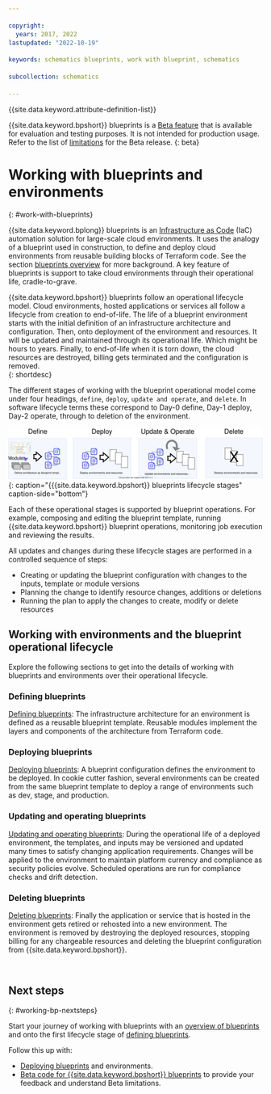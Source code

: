 ```yaml
---

copyright:
  years: 2017, 2022
lastupdated: "2022-10-19"

keywords: schematics blueprints, work with blueprint, schematics

subcollection: schematics

---
```


{{site.data.keyword.attribute-definition-list}}

{{site.data.keyword.bpshort}} blueprints is a [Beta feature](/docs/schematics?topic=schematics-bp-beta-limitations) that is available for evaluation and testing purposes. It is not intended for production usage. Refer to the list of [limitations](/docs/schematics?topic=schematics-bp-beta-limitations) for the Beta release.
{: beta}

# Working with blueprints and environments
{: #work-with-blueprints}

{{site.data.keyword.bplong}} blueprints is an [Infrastructure as Code](https://www.redhat.com/en/topics/automation/what-is-infrastructure-as-code-iac) (IaC) automation solution for large-scale cloud environments. It uses the analogy of a blueprint used in construction, to define and deploy cloud environments from reusable building blocks of Terraform code. See the section [blueprints overview](/docs/schematics?topic=schematics-blueprint-intro) for more background. A key feature of blueprints is support to take cloud environments through their operational life, cradle-to-grave. 

{{site.data.keyword.bpshort}} blueprints follow an operational lifecycle model. Cloud environments, hosted applications or services all follow a lifecycle from creation to end-of-life. The life of a blueprint environment starts with the initial definition of an infrastructure architecture and configuration. Then, onto deployment of the environment and resources. It will be updated and maintained through its operational life. Which might be hours to years. Finally, to end-of-life when it is torn down, the cloud resources are destroyed, billing gets terminated and the configuration is removed.  
{: shortdesc}

The different stages of working with the blueprint operational model come under four headings, `define`, `deploy`, `update and operate`, and `delete`. In software lifecycle terms these correspond to Day-0 define, Day-1 deploy, Day-2 operate, through to deletion of the environment.  

![{site.data.keyword.bpshort}} blueprints lifecycle stages](../images/bp-lifecycle.svg){: caption="{{{site.data.keyword.bpshort}} blueprints lifecycle stages" caption-side="bottom"}

Each of these operational stages is supported by blueprint operations. For example, composing and editing the blueprint template, running {{site.data.keyword.bpshort}} blueprint operations, monitoring job execution and reviewing the results. 

All updates and changes during these lifecycle stages are performed in a controlled sequence of steps:
- Creating or updating the blueprint configuration with changes to the inputs, template or module versions
- Planning the change to identify resource changes, additions or deletions 
- Running the plan to apply the changes to create, modify or delete resources



## Working with environments and the blueprint operational lifecycle 
Explore the following sections to get into the details of working with blueprints and environments over their operational lifecycle.    

### Defining blueprints
[Defining blueprints](/docs/schematics?topic=schematics-define-blueprints): The infrastructure architecture for an environment is defined as a reusable blueprint template. Reusable modules implement the layers and components of the architecture from Terraform code. 

### Deploying blueprints
[Deploying blueprints](/docs/schematics?topic=schematics-deploy-blueprints): A blueprint configuration defines the environment to be deployed. In cookie cutter fashion, several environments can be created from the same blueprint template to deploy a range of environments such as dev, stage, and production. 

### Updating and operating blueprints
[Updating and operating blueprints](/docs/schematics?topic=schematics-update-op-blueprints): During the operational life of a deployed environment, the templates, and inputs may be versioned and updated many times to satisfy changing application requirements. Changes will be applied to the environment to maintain platform currency and compliance as security policies evolve. Scheduled operations are run for compliance checks and drift detection. 

### Deleting blueprints
[Deleting blueprints](/docs/schematics?topic=schematics-delete-blueprints): Finally the application or service that is hosted in the environment gets retired or rehosted into a new environment. The environment is removed by destroying the deployed resources, stopping billing for any chargeable resources and deleting the blueprint configuration from {{site.data.keyword.bpshort}}. 

  
## Next steps
{: #working-bp-nextsteps}

Start your journey of working with blueprints with an [overview of blueprints](/docs/schematics?topic=schematics-blueprint-intro) and onto the first lifecycle stage of [defining blueprints](/docs/schematics?topic=schematics-define-blueprints). 

Follow this up with:
- [Deploying blueprints](/docs/schematics?topic=schematics-deploy-blueprints) and environments. 
- [Beta code for {{site.data.keyword.bpshort}} blueprints](/docs/schematics?topic=schematics-bp-beta-limitations) to provide your feedback and understand Beta limitations.